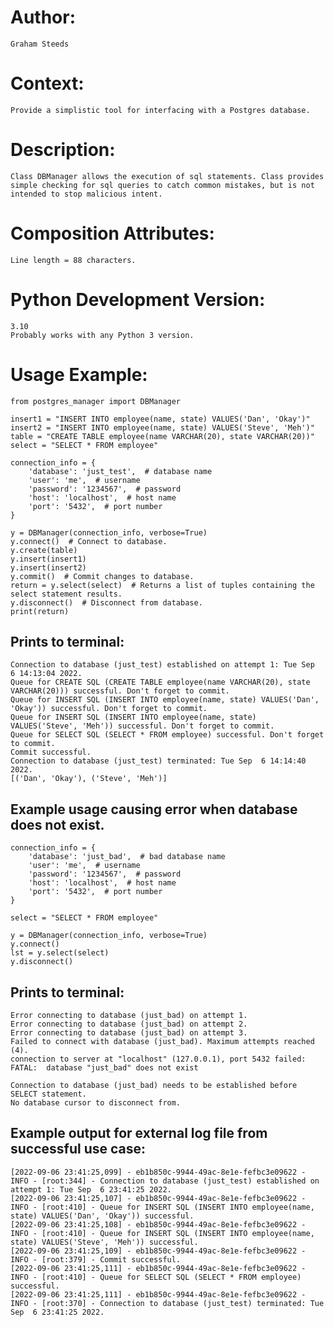 
# Author:
    Graham Steeds

# Context:
    Provide a simplistic tool for interfacing with a Postgres database.

# Description:
    Class DBManager allows the execution of sql statements. Class provides
    simple checking for sql queries to catch common mistakes, but is not
    intended to stop malicious intent.

# Composition Attributes:
    Line length = 88 characters.
    
# Python Development Version:
    3.10
    Probably works with any Python 3 version.
    
# Usage Example:
    from postgres_manager import DBManager

    insert1 = "INSERT INTO employee(name, state) VALUES('Dan', 'Okay')"
    insert2 = "INSERT INTO employee(name, state) VALUES('Steve', 'Meh')"
    table = "CREATE TABLE employee(name VARCHAR(20), state VARCHAR(20))"
    select = "SELECT * FROM employee"

    connection_info = {
        'database': 'just_test',  # database name
        'user': 'me',  # username
        'password': '1234567',  # password
        'host': 'localhost',  # host name
        'port': '5432',  # port number
    }
    
    y = DBManager(connection_info, verbose=True)
    y.connect()  # Connect to database.
    y.create(table)
    y.insert(insert1)
    y.insert(insert2)
    y.commit()  # Commit changes to database.
    return = y.select(select)  # Returns a list of tuples containing the select statement results.
    y.disconnect()  # Disconnect from database.
    print(return)

## Prints to terminal:
    Connection to database (just_test) established on attempt 1: Tue Sep  6 14:13:04 2022.
    Queue for CREATE SQL (CREATE TABLE employee(name VARCHAR(20), state VARCHAR(20))) successful. Don't forget to commit.
    Queue for INSERT SQL (INSERT INTO employee(name, state) VALUES('Dan', 'Okay')) successful. Don't forget to commit.
    Queue for INSERT SQL (INSERT INTO employee(name, state) VALUES('Steve', 'Meh')) successful. Don't forget to commit.
    Queue for SELECT SQL (SELECT * FROM employee) successful. Don't forget to commit.
    Commit successful.
    Connection to database (just_test) terminated: Tue Sep  6 14:14:40 2022.
    [('Dan', 'Okay'), ('Steve', 'Meh')]
    
## Example usage causing error when database does not exist.

    connection_info = {
        'database': 'just_bad',  # bad database name
        'user': 'me',  # username
        'password': '1234567',  # password
        'host': 'localhost',  # host name
        'port': '5432',  # port number
    }

    select = "SELECT * FROM employee"

    y = DBManager(connection_info, verbose=True)
    y.connect()
    lst = y.select(select)
    y.disconnect()

## Prints to terminal:
    Error connecting to database (just_bad) on attempt 1.
    Error connecting to database (just_bad) on attempt 2.
    Error connecting to database (just_bad) on attempt 3.
    Failed to connect with database (just_bad). Maximum attempts reached (4).
    connection to server at "localhost" (127.0.0.1), port 5432 failed: FATAL:  database "just_bad" does not exist

    Connection to database (just_bad) needs to be established before SELECT statement.
    No database cursor to disconnect from.

## Example output for external log file from successful use case:
	[2022-09-06 23:41:25,099] - eb1b850c-9944-49ac-8e1e-fefbc3e09622 - INFO - [root:344] - Connection to database (just_test) established on attempt 1: Tue Sep  6 23:41:25 2022.
	[2022-09-06 23:41:25,107] - eb1b850c-9944-49ac-8e1e-fefbc3e09622 - INFO - [root:410] - Queue for INSERT SQL (INSERT INTO employee(name, state) VALUES('Dan', 'Okay')) successful.
	[2022-09-06 23:41:25,108] - eb1b850c-9944-49ac-8e1e-fefbc3e09622 - INFO - [root:410] - Queue for INSERT SQL (INSERT INTO employee(name, state) VALUES('Steve', 'Meh')) successful.
	[2022-09-06 23:41:25,109] - eb1b850c-9944-49ac-8e1e-fefbc3e09622 - INFO - [root:379] - Commit successful.
	[2022-09-06 23:41:25,111] - eb1b850c-9944-49ac-8e1e-fefbc3e09622 - INFO - [root:410] - Queue for SELECT SQL (SELECT * FROM employee) successful.
	[2022-09-06 23:41:25,111] - eb1b850c-9944-49ac-8e1e-fefbc3e09622 - INFO - [root:370] - Connection to database (just_test) terminated: Tue Sep  6 23:41:25 2022.
